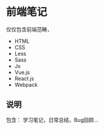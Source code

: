 # 前端笔记

仅仅包含前端范畴，

- HTML
- CSS
- Less
- Sass
- Js
- Vue.js
- React.js
- Webpack

## 说明

包含：
   学习笔记，日常总结，Bug回顾...
